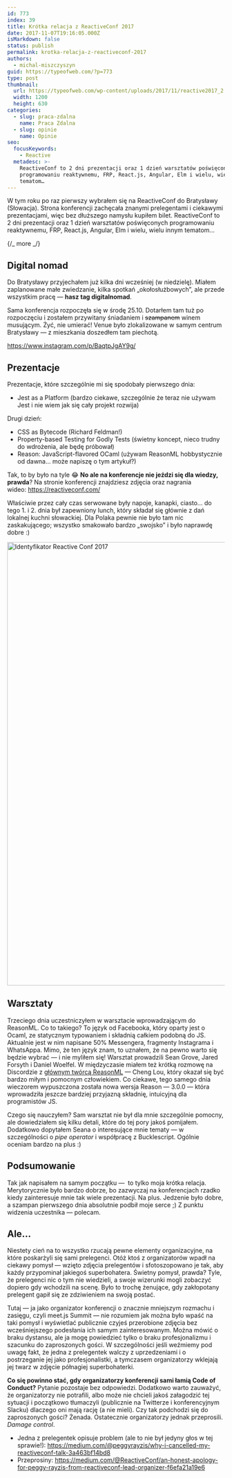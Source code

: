 ```yaml
---
id: 773
index: 39
title: Krótka relacja z ReactiveConf 2017
date: 2017-11-07T19:16:05.000Z
isMarkdown: false
status: publish
permalink: krotka-relacja-z-reactiveconf-2017
authors:
  - michal-miszczyszyn
guid: https://typeofweb.com/?p=773
type: post
thumbnail:
  url: https://typeofweb.com/wp-content/uploads/2017/11/reactive2017_2.jpg
  width: 1200
  height: 630
categories:
  - slug: praca-zdalna
    name: Praca Zdalna
  - slug: opinie
    name: Opinie
seo:
  focusKeywords:
    - Reactive
  metadesc: >-
    ReactiveConf to 2 dni prezentacji oraz 1 dzień warsztatów poświęconych
    programowaniu reaktywnemu, FRP, React.js, Angular, Elm i wielu, wielu innym
    tematom…
---
```


W tym roku po raz pierwszy wybrałem się na ReactiveConf do Bratysławy (Słowacja). Strona konferencji zachęcała znanymi prelegentami i ciekawymi prezentacjami, więc bez dłuższego namysłu kupiłem bilet. ReactiveConf to 2 dni prezentacji oraz 1 dzień warsztatów poświęconych programowaniu reaktywnemu, FRP, React.js, Angular, Elm i wielu, wielu innym tematom…

{/_ more _/}

<h2>Digital nomad</h2>

Do Bratysławy przyjechałem już kilka dni wcześniej (w niedzielę). Miałem zaplanowane małe zwiedzanie, kilka spotkań „okołosłużbowych”, ale przede wszystkim pracę — <strong>hasz tag digitalnomad</strong>.

Sama konferencja rozpoczęła się w środę 25.10. Dotarłem tam tuż po rozpoczęciu i zostałem przywitany śniadaniem i <del>szampanem</del> winem musującym. Żyć, nie umierać! Venue było zlokalizowane w samym centrum Bratysławy — z mieszkania doszedłem tam piechotą.

https://www.instagram.com/p/BaqtpJgAY9g/

<h2>Prezentacje</h2>

Prezentacje, które szczególnie mi się spodobały pierwszego dnia:

<ul>
    <li>Jest as a Platform (bardzo ciekawe, szczególnie że teraz nie używam Jest i nie wiem jak się cały projekt rozwija)</li>
</ul>

Drugi dzień:

<ul>
    <li>CSS as Bytecode (Richard Feldman!)</li>
    <li>Property-based Testing for Godly Tests (świetny koncept, nieco trudny do wdrożenia, ale będę próbował)</li>
    <li>Reason: JavaScript-flavored OCaml (używam ReasonML hobbystycznie od dawna… może napiszę o tym artykuł?)</li>
</ul>

Tak, to by było na tyle 😂 <strong>No ale na konferencje nie jeździ się dla wiedzy, prawda</strong>? Na stronie konferencji znajdziesz zdjęcia oraz nagrania wideo: <a href="https://reactiveconf.com/" target="_blank" rel="noopener noreferrer">https://reactiveconf.com/</a>

Właściwie przez cały czas serwowane były napoje, kanapki, ciasto… do tego 1. i 2. dnia był zapewniony lunch, który składał się głównie z dań lokalnej kuchni słowackiej. Dla Polaka pewnie nie było tam nic zaskakującego; wszystko smakowało bardzo „swojsko” i było naprawdę dobre :)

<a href="https://typeofweb.com/wp-content/uploads/2017/11/22791853_535573713463290_3684832133207816136_o.jpg"><img class="aligncenter wp-image-778 size-large" src="https://typeofweb.com/wp-content/uploads/2017/11/22791853_535573713463290_3684832133207816136_o-768x1024.jpg" alt="Identyfikator Reactive Conf 2017" width="768" height="1024" /></a>

<h2>Warsztaty</h2>

Trzeciego dnia uczestniczyłem w warsztacie wprowadzającym do ReasonML. Co to takiego? To język od Facebooka, który oparty jest o Ocaml, ze statycznym typowaniem i składnią całkiem podobną do JS. Aktualnie jest w nim napisane 50% Messengera, fragmenty Instagrama i WhatsAppa. Mimo, że ten język znam, to uznałem, że na pewno warto się będzie wybrać — i nie myliłem się! Warsztat prowadzili Sean Grove, Jared Forsyth i Daniel Woelfel. W międzyczasie miałem też krótką rozmowę na Discordzie z <a href="https://github.com/facebook/reason/graphs/contributors" target="_blank" rel="noopener noreferrer">głównym twórcą ReasonML</a> — Cheng Lou, który okazał się być bardzo miłym i pomocnym człowiekiem. Co ciekawe, tego samego dnia wieczorem wypuszczona została nowa wersja Reason — 3.0.0 — która wprowadziła jeszcze bardziej przyjazną składnię, intuicyjną dla programistów JS.

Czego się nauczyłem? Sam warsztat nie był dla mnie szczególnie pomocny, ale dowiedziałem się kilku detali, które do tej pory jakoś pomijałem. Dodatkowo dopytałem Seana o interesujące mnie tematy — w szczególności o <em>pipe operator</em> i współpracę z Bucklescript. Ogólnie oceniam bardzo na plus :)

<h2>Podsumowanie</h2>

Tak jak napisałem na samym początku —  to tylko moja krótka relacja. Merytorycznie było bardzo dobrze, bo zazwyczaj na konferencjach rzadko kiedy zainteresuje mnie tak wiele prezentacji. Na plus. Jedzenie było dobre, a szampan pierwszego dnia absolutnie podbił moje serce ;) Z punktu widzenia uczestnika — polecam.

<h2>Ale…</h2>

Niestety cień na to wszystko rzucają pewne elementy organizacyjne, na które poskarżyli się sami prelegenci. Otóż ktoś z organizatorów wpadł na ciekawy pomysł — wzięto zdjęcia prelegentów i sfotoszopowano je tak, aby każdy przypominał jakiegoś superbohatera. Świetny pomysł, prawda? Tyle, że prelegenci nic o tym nie wiedzieli, a swoje wizerunki mogli zobaczyć dopiero gdy wchodzili na scenę. Było to trochę żenujące, gdy zakłopotany prelegent gapił się ze zdziwieniem na swoją postać.

Tutaj — ja jako organizator konferencji o znacznie mniejszym rozmachu i zasięgu, czyli meet.js Summit — nie rozumiem jak można było wpaść na taki pomysł i wyświetlać publicznie czyjeś przerobione zdjęcia bez wcześniejszego podesłania ich samym zainteresowanym. Można mówić o braku dystansu, ale ja mogę powiedzieć tylko o braku profesjonalizmu i szacunku do zaproszonych gości. W szczególności jeśli weźmiemy pod uwagę fakt, że jedna z prelegentek walczy z uprzedzeniami i o postrzeganie jej jako profesjonalistki, a tymczasem organizatorzy wklejają jej twarz w zdjęcie półnagiej superbohaterki.

<strong>Co się powinno stać, gdy organizatorzy konferencji sami łamią Code of Conduct?</strong> Pytanie pozostaje bez odpowiedzi. Dodatkowo warto zauważyć, że organizatorzy nie potrafili, albo może nie chcieli jakoś załagodzić tej sytuacji i początkowo tłumaczyli (publicznie na Twitterze i konferencyjnym Slacku) dlaczego oni mają rację (a nie mieli). Czy tak podchodzi się do zaproszonych gości? Żenada. Ostatecznie organizatorzy jednak przeprosili. <em>Damage control</em>.

<ul>
    <li>Jedna z prelegentek opisuje problem (ale to nie był jedyny głos w tej sprawie!): <a href="https://medium.com/@peggyrayzis/why-i-cancelled-my-reactiveconf-talk-3a463bf14bd8" target="_blank" rel="noopener noreferrer">https://medium.com/@peggyrayzis/why-i-cancelled-my-reactiveconf-talk-3a463bf14bd8</a></li>
    <li>Przeprosiny: <a href="https://medium.com/@ReactiveConf/an-honest-apology-for-peggy-rayzis-from-reactiveconf-lead-organizer-f6efa21a19e6" target="_blank" rel="noopener noreferrer">https://medium.com/@ReactiveConf/an-honest-apology-for-peggy-rayzis-from-reactiveconf-lead-organizer-f6efa21a19e6</a></li>
</ul>
